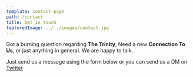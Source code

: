 ```yaml
---
template: contact-page
path: /contact
title: Get in touch
featuredImage: ../../images/contact.jpg
---
```


Got a burning question regarding **The Trinity**, Need a new **Connection To Us**, or just anything in general. We are happy to talk.

Just send us a message using the form below or you can send us a DM on [Twitter]()
